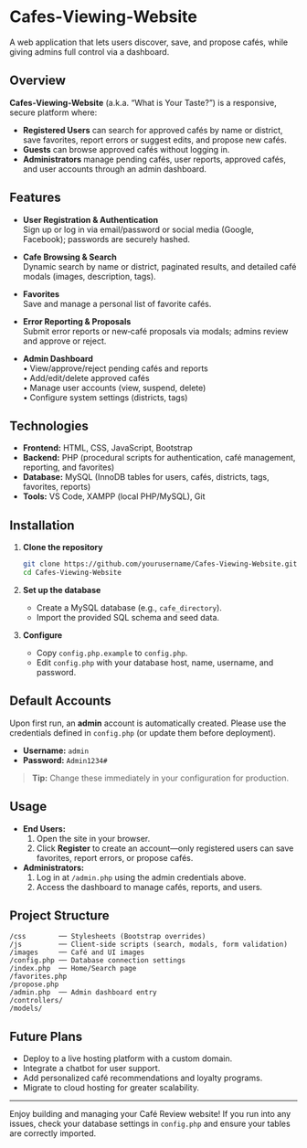 # Cafes‑Viewing‑Website

A web application that lets users discover, save, and propose cafés, while giving admins full control via a dashboard.

## Overview

**Cafes‑Viewing‑Website** (a.k.a. “What is Your Taste?”) is a responsive, secure platform where:

- **Registered Users** can search for approved cafés by name or district, save favorites, report errors or suggest edits, and propose new cafés.  
- **Guests** can browse approved cafés without logging in.  
- **Administrators** manage pending cafés, user reports, approved cafés, and user accounts through an admin dashboard.

## Features

- **User Registration & Authentication**  
  Sign up or log in via email/password or social media (Google, Facebook); passwords are securely hashed. 

- **Cafe Browsing & Search**  
  Dynamic search by name or district, paginated results, and detailed café modals (images, description, tags).

- **Favorites**  
  Save and manage a personal list of favorite cafés.

- **Error Reporting & Proposals**  
  Submit error reports or new‑café proposals via modals; admins review and approve or reject. 

- **Admin Dashboard**  
  • View/approve/reject pending cafés and reports  
  • Add/edit/delete approved cafés  
  • Manage user accounts (view, suspend, delete)  
  • Configure system settings (districts, tags) 

## Technologies

- **Frontend:** HTML, CSS, JavaScript, Bootstrap   
- **Backend:** PHP (procedural scripts for authentication, café management, reporting, and favorites)
- **Database:** MySQL (InnoDB tables for users, cafés, districts, tags, favorites, reports)  
- **Tools:** VS Code, XAMPP (local PHP/MySQL), Git

## Installation

1. **Clone the repository**  
   ```bash
   git clone https://github.com/yourusername/Cafes‑Viewing‑Website.git
   cd Cafes‑Viewing‑Website
   ```

2. **Set up the database**  
   - Create a MySQL database (e.g., `cafe_directory`).  
   - Import the provided SQL schema and seed data.

3. **Configure**  
   - Copy `config.php.example` to `config.php`.  
   - Edit `config.php` with your database host, name, username, and password.

## Default Accounts

Upon first run, an **admin** account is automatically created. Please use the credentials defined in `config.php` (or update them before deployment).  
- **Username:** `admin`  
- **Password:** `Admin1234#`

> **Tip:** Change these immediately in your configuration for production.

## Usage

- **End Users:**  
  1. Open the site in your browser.  
  2. Click **Register** to create an account—only registered users can save favorites, report errors, or propose cafés.  
- **Administrators:**  
  1. Log in at `/admin.php` using the admin credentials above.  
  2. Access the dashboard to manage cafés, reports, and users.

## Project Structure

```
/css        ── Stylesheets (Bootstrap overrides)
/js         ── Client‑side scripts (search, modals, form validation)
/images     ── Café and UI images
/config.php ── Database connection settings
/index.php  ── Home/Search page
/favorites.php
/propose.php
/admin.php  ── Admin dashboard entry
/controllers/
/models/
```

## Future Plans

- Deploy to a live hosting platform with a custom domain.  
- Integrate a chatbot for user support.  
- Add personalized café recommendations and loyalty programs.  
- Migrate to cloud hosting for greater scalability.

---

Enjoy building and managing your Café Review website! If you run into any issues, check your database settings in `config.php` and ensure your tables are correctly imported.
